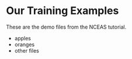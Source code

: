 # Our Training Examples
These are the demo files from the NCEAS tutorial. 

- apples
- oranges
- other files
